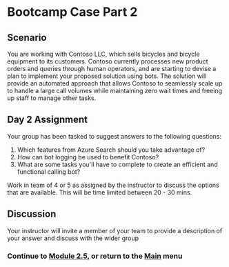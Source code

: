 # Bootcamp Case Part 2

## Scenario

You are working with Contoso LLC, which sells bicycles and bicycle equipment to
its customers. Contoso currently processes new product orders and queries
through human operators, and are starting to devise a plan to implement your
proposed solution using bots. The solution will provide an automated approach
that allows Contoso to seamlessly scale up to handle a large call volumes while
maintaining zero wait times and freeing up staff to manage other tasks.  

## Day 2 Assignment

Your group has been tasked to suggest answers to the following questions:

1. Which features from Azure Search should you take advantage of?  
2. How can bot logging be used to benefit Contoso?
3. What are some tasks you'll have to complete to create an efficient and functional calling bot?

Work in team of 4 or 5 as assigned by the instructor to discuss the options that
are available. This will be time limited between 20 - 30 mins.

## Discussion

Your instructor will invite a member of your team to provide a description of
your answer and discuss with the wider group

### Continue to [Module 2.5](../lab02.5-logging_chat_conversations/0_README.md), or return to the [Main](../../README.md) menu
